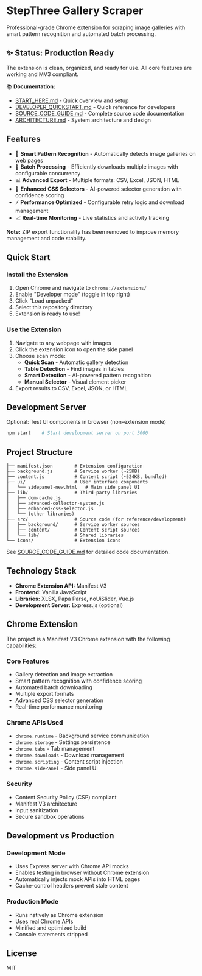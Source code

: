 # StepThree Gallery Scraper

Professional-grade Chrome extension for scraping image galleries with smart pattern recognition and automated batch processing.

## ✨ Status: Production Ready

The extension is clean, organized, and ready for use. All core features are working and MV3 compliant.

📚 **Documentation:**
- [START_HERE.md](START_HERE.md) - Quick overview and setup
- [DEVELOPER_QUICKSTART.md](DEVELOPER_QUICKSTART.md) - Quick reference for developers
- [SOURCE_CODE_GUIDE.md](SOURCE_CODE_GUIDE.md) - Complete source code documentation
- [ARCHITECTURE.md](ARCHITECTURE.md) - System architecture and design

## Features

- 🎯 **Smart Pattern Recognition** - Automatically detects image galleries on web pages
- 🚀 **Batch Processing** - Efficiently downloads multiple images with configurable concurrency
- 📊 **Advanced Export** - Multiple formats: CSV, Excel, JSON, HTML
- 🎨 **Enhanced CSS Selectors** - AI-powered selector generation with confidence scoring
- ⚡ **Performance Optimized** - Configurable retry logic and download management
- 📈 **Real-time Monitoring** - Live statistics and activity tracking

**Note:** ZIP export functionality has been removed to improve memory management and code stability.

## Quick Start

### Install the Extension
1. Open Chrome and navigate to `chrome://extensions/`
2. Enable "Developer mode" (toggle in top right)
3. Click "Load unpacked"
4. Select this repository directory
5. Extension is ready to use!

### Use the Extension
1. Navigate to any webpage with images
2. Click the extension icon to open the side panel
3. Choose scan mode:
   - **Quick Scan** - Automatic gallery detection
   - **Table Detection** - Find images in tables
   - **Smart Detection** - AI-powered pattern recognition
   - **Manual Selector** - Visual element picker
4. Export results to CSV, Excel, JSON, or HTML

## Development Server

Optional: Test UI components in browser (non-extension mode)

```bash
npm start    # Start development server on port 3000
```

## Project Structure

```
├── manifest.json        # Extension configuration
├── background.js        # Service worker (~25KB)
├── content.js           # Content script (~524KB, bundled)
├── ui/                  # User interface components
│   └── sidepanel-new.html   # Main side panel UI
├── lib/                 # Third-party libraries
│   ├── dom-cache.js
│   ├── advanced-collector-system.js
│   ├── enhanced-css-selector.js
│   └── (other libraries)
├── src/                 # Source code (for reference/development)
│   ├── background/      # Service worker sources
│   ├── content/         # Content script sources
│   └── lib/             # Shared libraries
└── icons/               # Extension icons
```

See [SOURCE_CODE_GUIDE.md](SOURCE_CODE_GUIDE.md) for detailed code documentation.

## Technology Stack

- **Chrome Extension API:** Manifest V3
- **Frontend:** Vanilla JavaScript
- **Libraries:** XLSX, Papa Parse, noUiSlider, Vue.js
- **Development Server:** Express.js (optional)

## Chrome Extension

The project is a Manifest V3 Chrome extension with the following capabilities:

### Core Features
- Gallery detection and image extraction
- Smart pattern recognition with confidence scoring
- Automated batch downloading
- Multiple export formats
- Advanced CSS selector generation
- Real-time performance monitoring

### Chrome APIs Used
- `chrome.runtime` - Background service communication
- `chrome.storage` - Settings persistence
- `chrome.tabs` - Tab management
- `chrome.downloads` - Download management
- `chrome.scripting` - Content script injection
- `chrome.sidePanel` - Side panel UI

### Security
- Content Security Policy (CSP) compliant
- Manifest V3 architecture
- Input sanitization
- Secure sandbox operations

## Development vs Production

### Development Mode
- Uses Express server with Chrome API mocks
- Enables testing in browser without Chrome extension
- Automatically injects mock APIs into HTML pages
- Cache-control headers prevent stale content

### Production Mode
- Runs natively as Chrome extension
- Uses real Chrome APIs
- Minified and optimized build
- Console statements stripped

## License

MIT
